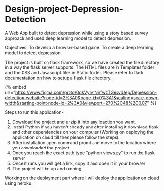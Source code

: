 # Design-project-Depression-Detection

A Web App built to detect depression while using a story based survey approach and used deep learning model to detect depression.

Objectives: To develop a browser-based game. To create a deep learning model to detect depression.

The project is built on flask framework, so we have created the file directory in a way the flask server supports. The HTML files are in Templates folder and the CSS and Javascript files in Static folder. Please refer to flask documentation on how to setup a flask file directory.

{% embed url="https://www.figma.com/proto/0dkVyly1NnfwzTGesvlUep/Depression-detection-website?node-id=2%3A0&page-id=0%3A1&scaling=scale-down-width&starting-point-node-id=2%3A0&viewport=270%2C48%2C0.07" %}

Steps to run this application-

1. Download the project and unzip it into any loaction you want.
2. Install Python if you haven't already and after installing it download flask and other dependencies on your computer (Working on deploying the application on cloud till then please follow the steps).
3. After installation open command promt and move to the location where you downloaded the project
4. Once you reach the exact path type "python views.py" to run the flask server
5. Once it runs you will get a link, copy it and open it in your browser
6. The project will be up and running

Working on the deployment part where I will deploy the application on cloud using heroku.
